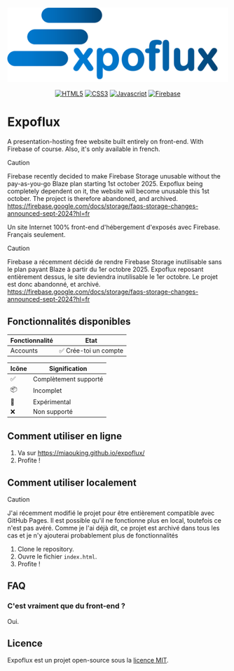 
<p style="text-align: center;"><img src="assets/logo.png" width="600" alt="Expoflux logo"></p>
<p style="text-align: center;">
<a href="https://html.spec.whatwg.org/multipage/"><img alt="HTML5" src="https://img.shields.io/badge/html5-%23E34F26.svg?style=for-the-badge&logo=html5&logoColor=white"></a>
<a href="https://www.w3.org/Style/CSS/"><img alt="CSS3" src="https://img.shields.io/badge/css3-%231572B6.svg?style=for-the-badge&logo=css3&logoColor=white"></a>
<a href="https://developer.mozilla.org/en-US/docs/Web/JavaScript"><img alt="Javascript" src="https://img.shields.io/badge/javascript-%23323330.svg?style=for-the-badge&logo=javascript&logoColor=%23F7DF1E"></a>
<a href="https://firebase.google.com"><img alt="Firebase" src="https://img.shields.io/badge/firebase-a08021?style=for-the-badge&logo=firebase&logoColor=ffcd34"></a>
</p>

# Expoflux

A presentation-hosting free website built entirely on front-end. With Firebase of course. Also, it's only available in french.

> [!CAUTION]
> Firebase recently decided to make Firebase Storage unusable without the pay-as-you-go Blaze plan starting 1st october 2025. Expoflux being completely dependent on it, the website will become unusable this 1st october. The project is therefore abandoned, and archived.<br>
> https://firebase.google.com/docs/storage/faqs-storage-changes-announced-sept-2024?hl=fr

Un site Internet 100% front-end d'hébergement d'exposés avec Firebase. Français seulement.

> [!CAUTION]
> Firebase a récemment décidé de rendre Firebase Storage inutilisable sans le plan payant Blaze à partir du 1er octobre 2025. Expoflux reposant entièrement dessus, le site deviendra inutilisable le 1er octobre. Le projet est donc abandonné, et archivé.<br>
> https://firebase.google.com/docs/storage/faqs-storage-changes-announced-sept-2024?hl=fr

## Fonctionnalités disponibles

| Fonctionnalité | Etat |
|--|--|
| Accounts | ✅ Crée-toi un compte |

| Icône | Signification |
|--|--|
| ✅ | Complètement supporté |
| 📦 | Incomplet |
| 🧪 | Expérimental |
| ❌ | Non supporté |

## Comment utiliser en ligne

 1. Va sur https://miaouking.github.io/expoflux/
 2. Profite !
 
## Comment utiliser localement

> [!CAUTION]
> J'ai récemment modifié le projet pour être entièrement compatible avec GitHub Pages. Il est possible qu'il ne fonctionne plus en local, toutefois ce n'est pas avéré. Comme je l'ai déjà dit, ce projet est archivé dans tous les cas et je n'y ajouterai probablement plus de fonctionnalités

 1. Clone le repository.
 2. Ouvre le fichier `index.html`.
 3. Profite !

## FAQ

### C'est vraiment que du front-end ?
Oui.

## Licence

Expoflux est un projet open-source sous la [licence MIT](LICENSE).